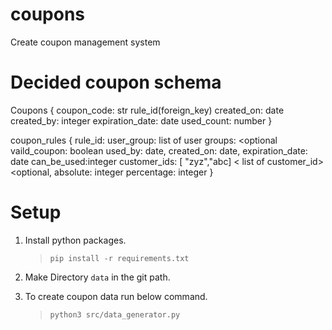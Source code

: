 # coupons
Create coupon management system



# Decided coupon schema
Coupons
{
    coupon_code: str
    rule_id(foreign_key)
    created_on: date
    created_by: integer
    <!-- last_used_on: <date default null>  -->
    expiration_date: date
    used_count: number
}


coupon_rules
{
    rule_id:<str>
    user_group: list of user groups: <optional
    vaild_coupon: boolean
    used_by: date,
    created_on: date,
    expiration_date: date
    can_be_used:integer <optional>
    customer_ids: [
            "zyz","abc]  < list of customer_id> <optional,
    absolute: integer <optional>
    percentage: integer <optional>
}


# Setup


1. Install python packages.
   > `pip install -r requirements.txt`

2. Make Directory `data` in the git path.

3. To create coupon data run below command.
   >  `python3 src/data_generator.py`